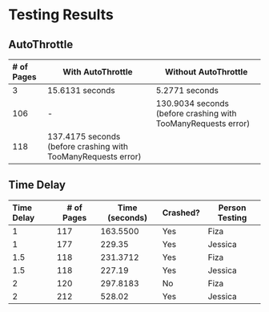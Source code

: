 # Testing Results

## AutoThrottle
| # of Pages          | With AutoThrottle   | Without AutoThrottle                                           |
|:--------------------| --------------------| -------------------------------------------------------------- |
| 3                   | 15.6131 seconds     | 5.2771 seconds                                                 |
| 106                 | -                   | 130.9034 seconds (before crashing with TooManyRequests error)  |
| 118                 | 137.4175 seconds (before crashing with TooManyRequests error) |                      |


## Time Delay
| Time Delay | # of Pages  |  Time (seconds) | Crashed? | Person Testing |
|:-----------|-------------|-----------------|----------|----------------|
| 1          | 117         | 163.5500        | Yes      | Fiza           |
| 1          | 177         | 229.35          | Yes      | Jessica        |
| 1.5        | 118         | 231.3712        | Yes      | Fiza           |
| 1.5        | 118         | 227.19          | Yes      | Jessica        |
| 2          | 120         | 297.8183        | No       | Fiza           |
| 2          | 212         | 528.02          | Yes      | Jessica        |
